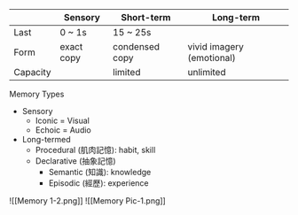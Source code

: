 
|          | Sensory    | Short-term   | Long-term                 |
| -------- | ---------- | ------------ | ------------------------- |
| Last     | 0 ~ 1s     | 15 ~ 25s     |                           |
| Form     | exact copy | condensed copy | vivid imagery (emotional) |
| Capacity |            | limited      | unlimited                 |

Memory Types
- Sensory
	- Iconic = Visual
	- Echoic = Audio
- Long-termed
	- Procedural  (肌肉記憶): habit, skill
	- Declarative (抽象記憶)
		- Semantic    (知識): knowledge
		- Episodic    (經歷): experience


![[Memory 1-2.png]]
![[Memory Pic-1.png]]


